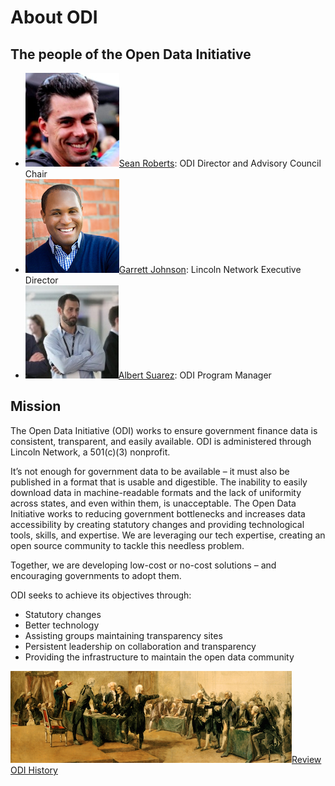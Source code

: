 # About ODI

## The people of the Open Data Initiative
* ![Sean Roberts](/assets/img/sean-roberts-headshot.png)[Sean Roberts](https://www.linkedin.com/in/sarob/): ODI Director and Advisory Council Chair
* ![Garrett Johnson](/assets/img/garrett-johnson-headshot.png)[Garrett Johnson](https://www.linkedin.com/in/garrettwjohnson/): Lincoln Network Executive Director
* ![Albert Suarez](/assets/img/albert-suarez-iv-headshot.png)[Albert Suarez](https://www.linkedin.com/in/albert-suarez-iv-881955138/): ODI Program Manager

## Mission

The Open Data Initiative (ODI) works to ensure government finance data is consistent, transparent, and easily available.
ODI is administered through Lincoln Network, a 501(c)(3) nonprofit.
	
It’s not enough for government data to be available – it must also be published in a format that is usable and digestible. 
The inability to easily download data in machine-readable formats and the lack of uniformity across states, and even within 
them, is unacceptable. The Open Data Initiative works to reducing government bottlenecks and increases data accessibility by 
creating statutory changes and providing technological tools, skills, and expertise. We are leveraging our tech expertise, 
creating an open source community to tackle this needless problem.
  
Together, we are developing low-cost or no-cost solutions – and encouraging governments to adopt them.

ODI seeks to achieve its objectives through:
* Statutory changes
* Better technology
* Assisting groups maintaining transparency sites
* Persistent leadership on collaboration and transparency
* Providing the infrastructure to maintain the open data community

<a href="/blog/2017-10-01-status-update/"><img src="/assets/img/continental-congress-hero-H-small.png" alt="ODI History">Review ODI History</a>
